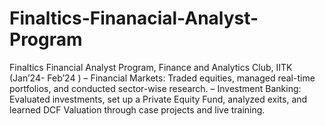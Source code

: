 # Finaltics-Finanacial-Analyst-Program
 Finaltics Financial Analyst Program, Finance and Analytics Club, IITK (Jan’24- Feb’24 ) – Financial Markets: Traded equities, managed real-time portfolios, and conducted sector-wise research. – Investment Banking: Evaluated investments, set up a Private Equity Fund, analyzed exits, and learned DCF Valuation through case projects and live training.
